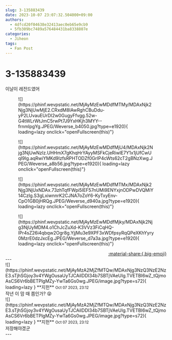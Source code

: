 ```yaml
---
slug: 3-135883439
date: 2023-10-07 23:07:32.504000+09:00
authors:
  - 4dfcd20f04638e32413aec0eb65e9cb9
  - 5fb309bc7489a576484431ba8338807e
categories:
  - Jiheon
tags:
  - Fan Post
---
```


# 3-135883439

<div class="post-container" markdown="1">
<div class="content-container md-sidebar__scrollwrap" markdown="1">

이날이 레전드였어
<figure markdown="1">
![](https://phinf.wevpstatic.net/MjAyMzEwMDdfMTMy/MDAxNjk2Njg3NjUwMjE2.CRxdM8IAwRghCBuDdu-yP2LUvauEUrDI2w0GugyFfvgg.52w-G4tWLrWtJmC5rwPt7J9YxHKjh3MYY--frnmIpgYg.JPEG/Weverse_b4050.jpg?type=e1920){ loading=lazy onclick="openFullscreen(this)"}
</figure>

<figure markdown="1">
![](https://phinf.wevpstatic.net/MjAyMzEwMDdfMjU4/MDAxNjk2Njg3NjUwNzIz.UHHmX7gKhqHrYAyyMSFkCjeRiwlE7Y1x1jUfCwUqI9Ig.aqRwiYMKd9IzfsRPHTODZf0GrIP4cWts62cT2gBNzXwg.JPEG/Weverse_a8b56.jpg?type=e1920){ loading=lazy onclick="openFullscreen(this)"}
</figure>

<figure markdown="1">
![](https://phinf.wevpstatic.net/MjAyMzEwMDdfMTMx/MDAxNjk2Njg3NjUxNDAx.73zhTqfFWpi5IEF57nUMi9ENYxjnODPwDVQMiY14CzIg.S3gLxiwnnrK2CJNA7oZoY6-KyTxyEnv-CpO1GB0jHRQg.JPEG/Weverse_d940a.jpg?type=e1920){ loading=lazy onclick="openFullscreen(this)"}
</figure>

<figure markdown="1">
![](https://phinf.wevpstatic.net/MjAyMzEwMDdfMjky/MDAxNjk2Njg3NjUyMDM4.o1ChJcZuXd-K3VVz3FiCqHQ-IPr4sZ26i4qbqw2Ogr8g.YjjMu3e9XPF3xWDfpsyRqQPeXKhYyry0MzrE0dzJxcEg.JPEG/Weverse_d7a3a.jpg?type=e1920){ loading=lazy onclick="openFullscreen(this)"}
</figure>


</div>
</div>

<div style="text-align: right;" markdown="1">
<a href="https://weverse.io/fromis9/fanpost/3-135883439" style="text-align: right;">:material-share:{.big-emoji}</a>
</div>
---

<div class="comments-container md-sidebar__scrollwrap" markdown="1">
<div class="comment" markdown="1">
<div class='id-container' markdown="1">
![](https://phinf.wevpstatic.net/MjAyMzA2MjZfMTQw/MDAxNjg3NzQ3NzE2NzE3.sTjhSGjoy3v4YWgOusaUyTJCAiIDDI34b7SBTjVAeUIg.TVETBI6wZ_tQjmoAsCS6Vr6bBETPlgMZy-YwTa6Gs0wg.JPEG/image.jpg?type=s72){ loading=lazy }
**<span class="artist">지헌</span>** <small>Oct 07 2023, 23:12</small><br>
</div>
<div class='comment-body' markdown="1">
작년 이 맘 때 쯤인가? 😝
</div>
</div>
<div class="comment" markdown="1">
<div class='id-container' markdown="1">
![](https://phinf.wevpstatic.net/MjAyMzA2MjZfMTQw/MDAxNjg3NzQ3NzE2NzE3.sTjhSGjoy3v4YWgOusaUyTJCAiIDDI34b7SBTjVAeUIg.TVETBI6wZ_tQjmoAsCS6Vr6bBETPlgMZy-YwTa6Gs0wg.JPEG/image.jpg?type=s72){ loading=lazy }
**<span class="artist">지헌</span>** <small>Oct 07 2023, 23:12</small><br>
</div>
<div class='comment-body' markdown="1">
저장해야겠군
</div>
</div>
</div>
---
